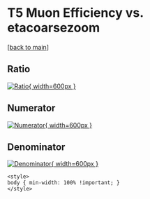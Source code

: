 # T5 Muon Efficiency vs. etacoarsezoom

[[back to main](./)]



## Ratio

[![Ratio](../mtv/var/T5_13_eff_etacoarsezoom.png){ width=600px }](../mtv/var/T5_13_eff_etacoarsezoom.pdf)

## Numerator

[![Numerator](../mtv/num/T5_13_eff_etacoarsezoom_num.png){ width=600px }](../mtv/num/T5_13_eff_etacoarsezoom_num.pdf)

## Denominator

[![Denominator](../mtv/den/T5_13_eff_etacoarsezoom_den.png){ width=600px }](../mtv/den/T5_13_eff_etacoarsezoom_den.pdf)


``` {=html}
<style>
body { min-width: 100% !important; }
</style>
```
